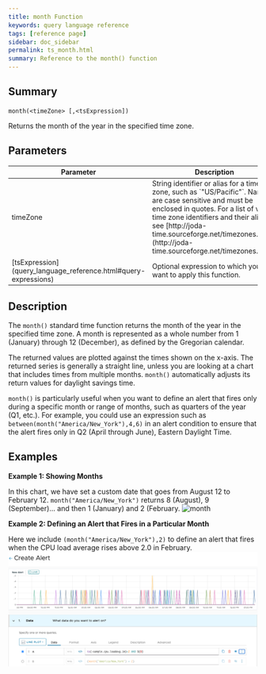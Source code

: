 ```yaml
---
title: month Function
keywords: query language reference
tags: [reference page]
sidebar: doc_sidebar
permalink: ts_month.html
summary: Reference to the month() function
---
```

## Summary
```
month(<timeZone> [,<tsExpression])
```
Returns the month of the year in the specified time zone.

## Parameters
<table>
<tbody>
<thead>
<tr><th width="20%">Parameter</th><th width="80%">Description</th></tr>
</thead>
<tr><td>timeZone</td>
<td markdown="span">
String identifier or alias for a time zone, such as `"US/Pacific"`. Names are case sensitive and must be enclosed in quotes. For a list of valid time zone identifiers and their aliases, see  [http://joda-time.sourceforge.net/timezones.html](http://joda-time.sourceforge.net/timezones.html).
</td></tr>
<tr>
<td markdown="span"> [tsExpression](query_language_reference.html#query-expressions)</td>
<td>Optional expression to which you want to apply this function. </td>
</tr>
</tbody>
</table>


## Description

The `month()` standard time function returns the month of the year in the specified time zone. A month is represented as a whole number from 1 (January) through 12 (December), as defined by the Gregorian calendar.

The returned values are plotted against the times shown on the x-axis. The returned series is generally a straight line, unless you are looking at a chart that includes times from multiple months.
`month()` automatically adjusts its return values for daylight savings time.

`month()` is particularly useful when you want to define an alert that fires only during a specific month or range of months, such as quarters of the year (Q1, etc.). For example, you could use an expression such as `between(month("America/New_York"),4,6)` in an alert condition to ensure that the alert fires only in Q2 (April through June), Eastern Daylight Time.


## Examples

**Example 1: Showing Months**

In this chart, we have set a custom date that goes from August 12 to February 12. `month("America/New_York")` returns 8 (August), 9 (September)... and then 1 (January) and 2 (February.
![month](images/ts_month.png)

**Example 2: Defining an Alert that Fires in a Particular Month**

Here we include `(month("America/New_York"),2)` to define an alert that fires when the CPU load average rises above 2.0 in February.
![month alert](images/ts_month_alert.png)
